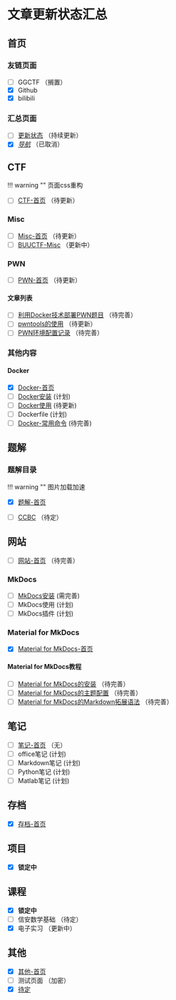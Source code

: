 # 文章更新状态汇总

## 首页

### 友链页面

+ [ ] GGCTF （搁置）
+ [x] Github
+ [x] bilibili

### 汇总页面

+ [ ] [更新状态](activity.md) （持续更新）
+ [x] [*导航*](map.md) （已取消）

## CTF

!!! warning ""
    页面css重构

+ [ ] [CTF-首页](../CTF/index.md) （待更新）

### Misc

+ [ ] [Misc-首页](../CTF/Misc/index.md) （待更新）
+ [ ] [BUUCTF-Misc](../CTF/Misc/BUUCTF/index.md) （更新中）

### PWN

+ [ ] [PWN-首页](../CTF/PWN/index.md) （待更新）

#### 文章列表

+ [ ] [利用Docker技术部署PWN题目](../CTF/PWN/env.md) （待完善）
+ [ ] [pwntools的使用](../CTF/PWN/pwntools/notes.md) （待更新）
+ [ ] [PWN环境配置记录](../CTF/PWN/env.md) （待完善）

### 其他内容

#### Docker

+ [x] [Docker-首页](../CTF/Docker/index.md)
+ [ ] [Docker安装](../CTF/Docker/index.md#Docker安装) (计划)
+ [ ] [Docker使用](../CTF/Docker/index.md#Docker使用) (待更新)
+ [ ] Dockerfile (计划)
+ [ ] [Docker-常用命令](../CTF/Docker/command.md) (待完善)

## 题解

### 题解目录

!!! warning ""
    图片加载加速

+ [x] [题解-首页](../题解/index.md)

+ [ ] [CCBC](../Other/CCBC/index.md) （待定）

## 网站

+ [ ] [网站-首页](../网站/index.md) （待完善）

### MkDocs

+ [ ] [MkDocs安装](../Website/MkDocs/mkdocs.md) (需完善)
+ [ ] MkDocs使用 (计划)
+ [ ] MkDocs插件 (计划)

### Material for MkDocs

+ [x] [Material for MkDocs-首页](../Website/MkDocs/mkdocs-material/index.md)

#### Material for MkDocs教程

+ [ ] [Material for MkDocs的安装](../Website//MkDocs/mkdocs-material/config.md) （待完善）
+ [ ] [Material for MkDocs的主题配置](../Website//MkDocs/mkdocs-material/theme.md) （待完善）
+ [ ] [Material for MkDocs的Markdown拓展语法](../Website//MkDocs/mkdocs-material/mdextra.md) （待完善）

## 笔记

+ [ ] [笔记-首页](../Notes/index.md) （无）
+ [ ] office笔记 (计划)
+ [ ] Markdown笔记 (计划)
+ [ ] Python笔记 (计划)
+ [ ] Matlab笔记 (计划)

## 存档

+ [x] [存档-首页](../Archive/index.md)

## 项目

+ [x] **锁定中**

## 课程

+ [x] **锁定中**
+ [ ] 信安数学基础 （待定）
+ [x] 电子实习 （更新中）

## 其他

+ [x] [其他-首页](../Others/index.md)
+ [ ] 测试页面 （加密）
+ [x] [待定](../Home/list.md)
